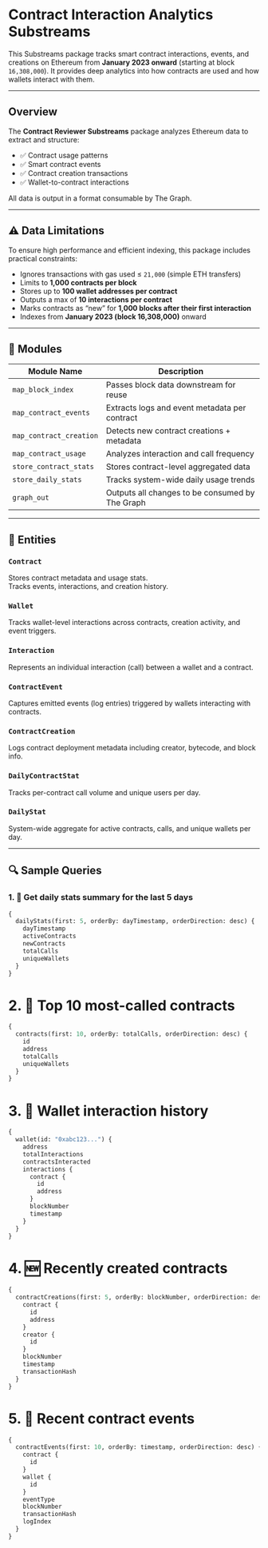 # Contract Interaction Analytics Substreams

This Substreams package tracks smart contract interactions, events, and creations on Ethereum from **January 2023 onward** (starting at block `16,308,000`). It provides deep analytics into how contracts are used and how wallets interact with them.

---

## Overview

The **Contract Reviewer Substreams** package analyzes Ethereum data to extract and structure:

- ✅ Contract usage patterns  
- ✅ Smart contract events  
- ✅ Contract creation transactions  
- ✅ Wallet-to-contract interactions  

All data is output in a format consumable by The Graph.

---

## ⚠️ Data Limitations

To ensure high performance and efficient indexing, this package includes practical constraints:

- Ignores transactions with gas used ≤ `21,000` (simple ETH transfers)
- Limits to **1,000 contracts per block**
- Stores up to **100 wallet addresses per contract**
- Outputs a max of **10 interactions per contract**
- Marks contracts as “new” for **1,000 blocks after their first interaction**
- Indexes from **January 2023 (block 16,308,000)** onward

---

## 🧱 Modules

| Module Name           | Description |
|-----------------------|-------------|
| `map_block_index`     | Passes block data downstream for reuse |
| `map_contract_events` | Extracts logs and event metadata per contract |
| `map_contract_creation` | Detects new contract creations + metadata |
| `map_contract_usage`  | Analyzes interaction and call frequency |
| `store_contract_stats`| Stores contract-level aggregated data |
| `store_daily_stats`   | Tracks system-wide daily usage trends |
| `graph_out`           | Outputs all changes to be consumed by The Graph |

---

## 🧬 Entities

### `Contract`
Stores contract metadata and usage stats.  
Tracks events, interactions, and creation history.

### `Wallet`
Tracks wallet-level interactions across contracts, creation activity, and event triggers.

### `Interaction`
Represents an individual interaction (call) between a wallet and a contract.

### `ContractEvent`
Captures emitted events (log entries) triggered by wallets interacting with contracts.

### `ContractCreation`
Logs contract deployment metadata including creator, bytecode, and block info.

### `DailyContractStat`
Tracks per-contract call volume and unique users per day.

### `DailyStat`
System-wide aggregate for active contracts, calls, and unique wallets per day.

---

## 🔍 Sample Queries

### 1. 📅 Get daily stats summary for the last 5 days
```graphql
{
  dailyStats(first: 5, orderBy: dayTimestamp, orderDirection: desc) {
    dayTimestamp
    activeContracts
    newContracts
    totalCalls
    uniqueWallets
  }
}
```

# 2. 🧠 Top 10 most-called contracts
```graphql
{
  contracts(first: 10, orderBy: totalCalls, orderDirection: desc) {
    id
    address
    totalCalls
    uniqueWallets
  }
}
```
# 3. 👛 Wallet interaction history
```graphql
{
  wallet(id: "0xabc123...") {
    address
    totalInteractions
    contractsInteracted
    interactions {
      contract {
        id
        address
      }
      blockNumber
      timestamp
    }
  }
}
```

# 4. 🆕 Recently created contracts
```graphql
{
  contractCreations(first: 5, orderBy: blockNumber, orderDirection: desc) {
    contract {
      id
      address
    }
    creator {
      id
    }
    blockNumber
    timestamp
    transactionHash
  }
}
```

# 5. 🔁 Recent contract events
```graphql
{
  contractEvents(first: 10, orderBy: timestamp, orderDirection: desc) {
    contract {
      id
    }
    wallet {
      id
    }
    eventType
    blockNumber
    transactionHash
    logIndex
  }
}
```
